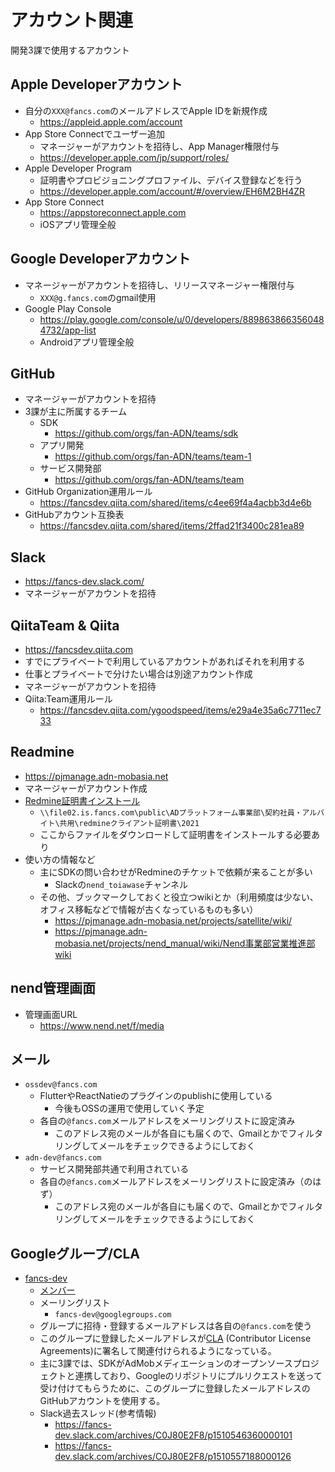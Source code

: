 # アカウント関連
開発3課で使用するアカウント

## Apple Developerアカウント
- 自分の`XXX@fancs.com`のメールアドレスでApple IDを新規作成
  - https://appleid.apple.com/account
- App Store Connectでユーザー追加
  - マネージャーがアカウントを招待し、App Manager権限付与
  - https://developer.apple.com/jp/support/roles/
- Apple Developer Program
  - 証明書やプロビジョニングプロファイル、デバイス登録などを行う
  - https://developer.apple.com/account/#/overview/EH6M2BH4ZR
- App Store Connect
  - https://appstoreconnect.apple.com
  - iOSアプリ管理全般

## Google Developerアカウント
- マネージャーがアカウントを招待し、リリースマネージャー権限付与
  - `XXX@g.fancs.com`のgmail使用
- Google Play Console
  - https://play.google.com/console/u/0/developers/8898638663560484732/app-list
  - Androidアプリ管理全般

## GitHub
- マネージャーがアカウントを招待
- 3課が主に所属するチーム
  - SDK
    - https://github.com/orgs/fan-ADN/teams/sdk
  - アプリ開発
    - https://github.com/orgs/fan-ADN/teams/team-1
  - サービス開発部
    - https://github.com/orgs/fan-ADN/teams/team
- GitHub Organization運用ルール
  - https://fancsdev.qiita.com/shared/items/c4ee69f4a4acbb3d4e6b
- GitHubアカウント互換表
  - https://fancsdev.qiita.com/shared/items/2ffad21f3400c281ea89

## Slack
- https://fancs-dev.slack.com/
- マネージャーがアカウントを招待

## QiitaTeam & Qiita
- https://fancsdev.qiita.com
- すでにプライベートで利用しているアカウントがあればそれを利用する
- 仕事とプライベートで分けたい場合は別途アカウント作成
- マネージャーがアカウントを招待
- Qiita:Team運用ルール
  - https://fancsdev.qiita.com/ygoodspeed/items/e29a4e35a6c7711ec733

## Readmine
- https://pjmanage.adn-mobasia.net
- マネージャーがアカウント作成
- [Redmine証明書インストール](https://pjmanage.adn-mobasia.net/projects/satellite/wiki/【Redmine_関連まとめ】#Redmine接続用クライアント証明書インストール手順)
  - `\\file02.is.fancs.com\public\ADプラットフォーム事業部\契約社員・アルバイト\共用\redmineクライアント証明書\2021`
  - ここからファイルをダウンロードして証明書をインストールする必要あり
- 使い方の情報など
  - 主にSDKの問い合わせがRedmineのチケットで依頼が来ることが多い
    - Slackの`nend_toiawase`チャンネル
  - その他、ブックマークしておくと役立つwikiとか（利用頻度は少ない、オフィス移転などで情報が古くなっているものも多い）
    - https://pjmanage.adn-mobasia.net/projects/satellite/wiki/
    - https://pjmanage.adn-mobasia.net/projects/nend_manual/wiki/Nend事業部営業推進部wiki

## nend管理画面
- 管理画面URL
  - https://www.nend.net/f/media

## メール
- `ossdev@fancs.com`
  - FlutterやReactNatieのプラグインのpublishに使用している
    - 今後もOSSの運用で使用していく予定
  - 各自の`@fancs.com`メールアドレスをメーリングリストに設定済み
    - このアドレス宛のメールが各自にも届くので、Gmailとかでフィルタリングしてメールをチェックできるようにしておく  
- `adn-dev@fancs.com`
  - サービス開発部共通で利用されている
  - 各自の`@fancs.com`メールアドレスをメーリングリストに設定済み（のはず）
    - このアドレス宛のメールが各自にも届くので、Gmailとかでフィルタリングしてメールをチェックできるようにしておく  

## Googleグループ/CLA
- [fancs-dev](https://groups.google.com/g/fancs-dev/)
  - [メンバー](https://groups.google.com/g/fancs-dev/members)
  - メーリングリスト
    - `fancs-dev@googlegroups.com`
  - グループに招待・登録するメールアドレスは各自の`@fancs.com`を使う
  - このグループに登録したメールアドレスが[CLA](https://cla.developers.google.com/about) (Contributor License Agreements)に署名して関連付けられるようになっている。
  - 主に3課では、SDKがAdMobメディエーションのオープンソースプロジェクトと連携しており、Googleのリポジトリにプルリクエストを送って受け付けてもらうために、このグループに登録したメールアドレスのGitHubアカウントを使用する。  
  - Slack過去スレッド(参考情報)
    - https://fancs-dev.slack.com/archives/C0J80E2F8/p1510546360000101
    - https://fancs-dev.slack.com/archives/C0J80E2F8/p1510557188000126
